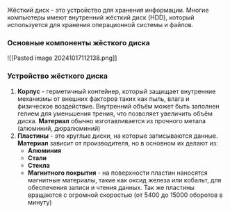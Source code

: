 Жёсткий диск - это устройство для хранения информации. Многие компьютеры имеют внутренний жёсткий диск (HDD), который используется для хранения операционной системы и файлов.

### Основные компоненты жёсткого диска
![[Pasted image 20241017112138.png]]
### Устройство жёсткого диска
1. **Корпус** - герметичный контейнер, который защищает внутренние механизмы от внешних факторов таких как пыль, влага и физическое воздействие. Внутренний объём может быть заполнен гелием для уменьшения трения, что позволяет увеличить объём диска.
   **Материал** обычно изготавливается из прочного метала (алюминий, дюралюминий)
2. **Пластины** - это круглые диски, на которые записываются данные.
   **Материал** зависит от производителя, но в основном их делают из:
   - **Алюминия**
   - **Стали**
   - **Стекла**
   - **Магнитного покрытия** - на поверхности пластин наносятся магнитные материалы, такие как оксид железа или кобальт, для обеспечения записи и чтения данных.
   Так же пластины вращаются с огромной скоростью (от 5400 до 15000 оборотов в минуту)